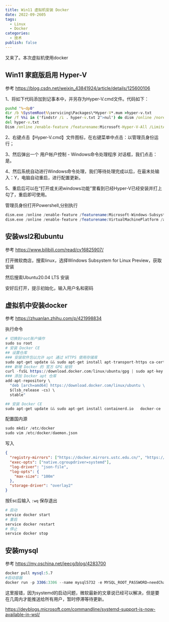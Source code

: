 ```yaml
---
title: Win11 虚拟机安装 Docker
date: 2022-09-2605
tags:
  - Linux
  - Docker
categories:
  - 技术
publish: false
---
```


又来了。本次虚拟机使用docker

<!-- more -->

## Win11 家庭版启用 Hyper-V

参考 https://blog.csdn.net/weixin_43841924/article/details/125600106

1、将如下代码添加到记事本中，并另存为Hyper-V.cmd文件。代码如下：
```bat
pushd "%~dp0"
dir /b %SystemRoot%\servicing\Packages\*Hyper-V*.mum >hyper-v.txt
for /f %%i in ('findstr /i . hyper-v.txt 2^>nul') do dism /online /norestart /add-package:"%SystemRoot%\servicing\Packages\%%i"
del hyper-v.txt
Dism /online /enable-feature /featurename:Microsoft-Hyper-V-All /LimitAccess /ALL
```
2、右键点击【Hyper-V.cmd】文件图标，在右键菜单中点击：以管理员身份运行；

3、然后弹出一个 用户帐户控制 - Windows命令处理程序 对话框，我们点击：是。

4、然后系统自动进行Windows命令处理，我们等待处理完成以后，在最末处输入：Y，电脑自动重启，进行配置更新。

5、重启后可以在“打开或关闭windows功能”里看到已经Hyper-V已经安装并打上勾了，重启即可使用。

管理员身份打开Powershell,分别执行
```s
dism.exe /online /enable-feature /featurename:Microsoft-Windows-Subsystem-Linux /all /norestart
dism.exe /online /enable-feature /featurename:VirtualMachinePlatform /all /norestart
```

## 安装wsl2和ubuntu

参考 https://www.bilibili.com/read/cv16825907/

打开微软商店，搜索linux，选择Windows Subsystem for Linux Preview，获取安装

然后搜索Ubuntu20.04 LTS 安装 

安好后打开，提示初始化，输入用户名和密码


## 虚拟机中安装docker

参考 https://zhuanlan.zhihu.com/p/421998834


执行命令
```s
# 切换到root账户操作
sudo su root
# 安装 Docker CE
## 设置仓库
### 安装软件包以允许 apt 通过 HTTPS 使用存储库
sudo apt-get update && sudo apt-get install apt-transport-https ca-certificates curl software-properties-common -y
### 新增 Docker 的 官方 GPG 秘钥
curl -fsSL https://download.docker.com/linux/ubuntu/gpg | sudo apt-key add -
### 添加 Docker apt 仓库
add-apt-repository \
  "deb [arch=amd64] https://download.docker.com/linux/ubuntu \
  $(lsb_release -cs) \
  stable"

## 安装 Docker CE
sudo apt-get update && sudo apt-get install containerd.io   docker-ce   docker-ce-cli -y
```

配置国内源
```s
sudo mkdir /etc/docker
sudo vim /etc/docker/daemon.json
```
写入
```json
{
  "registry-mirrors": ["https://docker.mirrors.ustc.edu.cn/", "https://hub-mirror.c.163.com/", "https://reg-mirror.qiniu.com"],
  "exec-opts": ["native.cgroupdriver=systemd"],
  "log-driver": "json-file",
  "log-opts": {
    "max-size": "100m"
  },
  "storage-driver": "overlay2"
}
```
按Esc后输入 `:wq` 保存退出

```s
# 启动
service docker start
# 重启
service docker restart
# 停止
service docker stop
```

## 安装mysql
参考 https://my.oschina.net/jeecg/blog/4283700

```s
docker pull mysql:5.7
#启动容器
docker run -p 3306:3306 --name mysql5732 -e MYSQL_ROOT_PASSWORD=needChangeNewPassword -d mysql:5.7.32 --privileged
```

这里报错，因为systemd的启动问题，微软最新的文章说已经可以解决，但是要在几周内才能推送给所有用户，暂时停滞等待更新。

https://devblogs.microsoft.com/commandline/systemd-support-is-now-available-in-wsl/